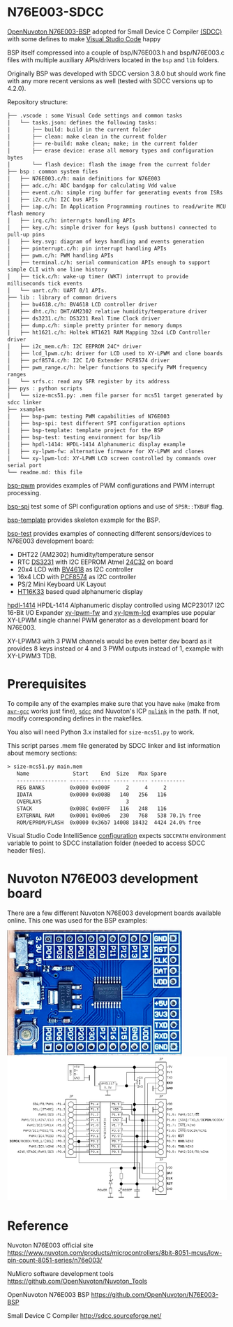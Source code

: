 # N76E003-SDCC
[OpenNuvoton N76E003-BSP](https://github.com/OpenNuvoton/N76E003-BSP) adopted for
Small Device C Compiler [(SDCC)](http://sdcc.sourceforge.net/)
with some defines to make [Visual Studio Code](https://code.visualstudio.com/) happy

BSP itself compressed into a couple of bsp/N76E003.h and bsp/N76E003.c files with multiple auxiliary APIs/drivers located in the ``bsp`` and ``lib`` folders.

Originally BSP was developed with SDCC version 3.8.0 but should work fine with any more recent versions as well (tested with SDCC versions up to 4.2.0).

Repository structure:
```
├── .vscode : some Visual Code settings and common tasks
│   └── tasks.json: defines the following tasks:
│       ├── build: build in the current folder
│       ├── clean: make clean in the current folder
│       ├── re-build: make clean; make; in the current folder
│       ├── erase device: erase all memory types and configuration bytes
│       └── flash device: flash the image from the current folder
├── bsp : common system files
│   ├── N76E003.c/h: main definitions for N76E003
│   ├── adc.c/h: ADC bandgap for calculating Vdd value
│   ├── event.c/h: simple ring buffer for generating events from ISRs
│   ├── i2c.c/h: I2C bus APIs
│   ├── iap.c/h: In Application Programming routines to read/write MCU flash memory
│   ├── irq.c/h: interrupts handling APIs
│   ├── key.c/h: simple driver for keys (push buttons) connected to pull-up pins
│   ├── key.svg: diagram of keys handling and events generation
│   ├── pinterrupt.c/h: pin interrupt handling APIs
│   ├── pwm.c/h: PWM handling APIs
│   ├── terminal.c/h: serial communication APIs enough to support simple CLI with one line history
│   ├── tick.c/h: wake-up timer (WKT) interrupt to provide milliseconds tick events
│   └── uart.c/h: UART 0/1 APIs.
├── lib : library of common drivers
│   ├── bv4618.c/h: BV4618 LCD controller driver
│   ├── dht.c/h: DHT/AM2302 relative humidity/temperature driver
│   ├── ds3231.c/h: DS3231 Real Time Clock driver
│   ├── dump.c/h: simple pretty printer for memory dumps
│   ├── ht1621.c/h: Holtek HT1621 RAM Mapping 32x4 LCD Controller driver
│   ├── i2c_mem.c/h: I2C EEPROM 24C* driver
│   ├── lcd_lpwm.c/h: driver for LCD used to XY-LPWM and clone boards
│   ├── pcf8574.c/h: I2C I/O Extender PCF8574 driver
│   ├── pwm_range.c/h: helper functions to specify PWM frequency ranges
│   └── srfs.c: read any SFR register by its address
├── pys : python scripts
│   └── size-mcs51.py: .mem file parser for mcs51 target generated by sdcc linker
├── xsamples
│   ├── bsp-pwm: testing PWM capabilities of N76E003
│   ├── bsp-spi: test different SPI configuration options
│   ├── bsp-template: template project for the BSP
│   ├── bsp-test: testing environment for bsp/lib
│   ├── hpdl-1414: HPDL-1414 Alphanumeric display example
│   ├── xy-lpwm-fw: alternative firmware for XY-LPWM and clones
│   └── xy-lpwm-lcd: XY-LPWM LCD screen controlled by commands over serial port
└── readme.md: this file
```

[bsp-pwm](./xsamples/bsp-pwm/readme.md) provides examples of PWM configurations and PWM interrupt processing.

[bsp-spi](./xsamples/bsp-spi/readme.md) test some of SPI configuration options and use of ``SPSR::TXBUF`` flag.

[bsp-template](./xsamples/bsp-template/readme.md) provides skeleton example for the BSP.

[bsp-test](./xsamples/bsp-test/readme.md) provides examples of connecting different sensors/devices to N76E003 development board:

* DHT22 (AM2302) humidity/temperature sensor
* RTC [DS3231](https://www.maximintegrated.com/en/products/analog/real-time-clocks/DS3231.html) with I2C EEPROM Atmel [24C32](https://ww1.microchip.com/downloads/en/DeviceDoc/doc0336.pdf) on board
* 20x4 LCD with [BV4618](http://www.byvac.com/index.php/BV4618) as I2C controller
* 16x4 LCD with [PCF8574](https://www.ti.com/lit/ds/symlink/pcf8574.pdf) as I2C controller
* PS/2 Mini Keyboard UK Layout
* [HT16K33](https://www.holtek.com/documents/10179/116711/HT16K33v120.pdf) based quad alphanumeric display

[hpdl-1414](./xsamples/hpdl-1414/readme.md) HPDL-1414 Alphanumeric display controlled using MCP23017 I2C 16-Bit I/O Expander
[xy-lpwm-fw](./xsamples/xy-lpwm-fw/readme.md) and [xy-lpwm-lcd](./xsamples/xy-lpwm-lcd/readme.md) examples use popular XY-LPWM single channel PWM generator as a development board for N76E003.

XY-LPWM3 with 3 PWM channels would be even better dev board as it provides 8 keys instead or 4 and 3 PWM outputs instead of 1, example with XY-LPWM3 TDB.

# Prerequisites
To compile any of the examples make sure that you have ``make`` (make from [``avr-gcc``](https://blog.zakkemble.net/avr-gcc-builds/) works just fine), [``sdcc``](http://sdcc.sourceforge.net/) and Nuvoton's ICP [``nulink``](https://github.com/OpenNuvoton/Nuvoton_Tools) in the path. If not, modify corresponding defines in the makefiles.

You also will need Python 3.x installed for ``size-mcs51.py`` to work.

This script parses .mem file generated by SDCC linker and list information about memory sections:
```
> size-mcs51.py main.mem
   Name              Start    End  Size   Max Spare
   ---------------- ------ ------ ----- ----- -----------
   REG BANKS        0x0000 0x000F     2     4     2
   IDATA            0x0000 0x008B   140   256   116
   OVERLAYS                           3
   STACK            0x008C 0x00FF   116   248   116
   EXTERNAL RAM     0x0001 0x00e6   230   768   538 70.1% free
   ROM/EPROM/FLASH  0x0000 0x36b7 14008 18432  4424 24.0% free
```

Visual Studio Code IntelliSence [configuration](.vscode/c_cpp_properties.json) expects ``SDCCPATH`` environment variable to point to SDCC installation folder (needed to access SDCC header files).

# Nuvoton N76E003 development board
There are a few different Nuvoton N76E003 development boards available online. This one was used for the BSP examples:

<img src="./img/n76e003.jpg" width="400px"/>

<img src="./img/schematics.png"/>

# Reference
Nuvoton N76E003 official site https://www.nuvoton.com/products/microcontrollers/8bit-8051-mcus/low-pin-count-8051-series/n76e003/

NuMicro software development tools https://github.com/OpenNuvoton/Nuvoton_Tools

OpenNuvoton N76E003 BSP https://github.com/OpenNuvoton/N76E003-BSP

Small Device C Compiler http://sdcc.sourceforge.net/
